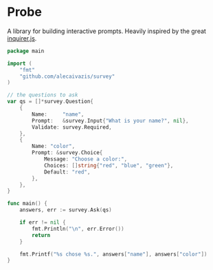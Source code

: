 # Probe
A library for building interactive prompts. Heavily inspired by the great [inquirer.js](https://github.com/SBoudrias/Inquirer.js/).

```go
package main

import (
    "fmt"
    "github.com/alecaivazis/survey"
)

// the questions to ask
var qs = []*survey.Question{
    {
        Name:     "name",
        Prompt:   &survey.Input{"What is your name?", nil},
        Validate: survey.Required,
    },
    {
        Name: "color",
        Prompt: &survey.Choice{
            Message: "Choose a color:",
            Choices: []string{"red", "blue", "green"},
            Default: "red",
        },
    },
}

func main() {
    answers, err := survey.Ask(qs)

    if err != nil {
        fmt.Println("\n", err.Error())
        return
    }

    fmt.Printf("%s chose %s.", answers["name"], answers["color"])
}

```
